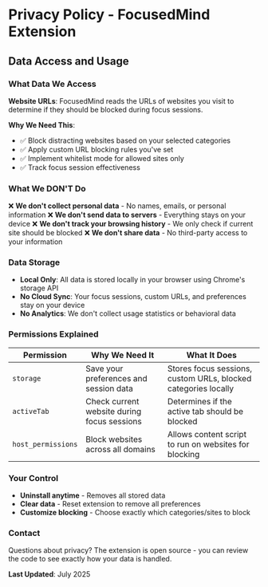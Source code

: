 # Privacy Policy - FocusedMind Extension

## Data Access and Usage

### What Data We Access

**Website URLs**: FocusedMind reads the URLs of websites you visit to determine if they should be blocked during focus sessions.

**Why We Need This**:

- ✅ Block distracting websites based on your selected categories
- ✅ Apply custom URL blocking rules you've set
- ✅ Implement whitelist mode for allowed sites only
- ✅ Track focus session effectiveness

### What We DON'T Do

❌ **We don't collect personal data** - No names, emails, or personal information
❌ **We don't send data to servers** - Everything stays on your device
❌ **We don't track your browsing history** - We only check if current site should be blocked
❌ **We don't share data** - No third-party access to your information

### Data Storage

- **Local Only**: All data is stored locally in your browser using Chrome's storage API
- **No Cloud Sync**: Your focus sessions, custom URLs, and preferences stay on your device
- **No Analytics**: We don't collect usage statistics or behavioral data

### Permissions Explained

| Permission         | Why We Need It                              | What It Does                                                   |
| ------------------ | ------------------------------------------- | -------------------------------------------------------------- |
| `storage`          | Save your preferences and session data      | Stores focus sessions, custom URLs, blocked categories locally |
| `activeTab`        | Check current website during focus sessions | Determines if the active tab should be blocked                 |
| `host_permissions` | Block websites across all domains           | Allows content script to run on websites for blocking          |

### Your Control

- **Uninstall anytime** - Removes all stored data
- **Clear data** - Reset extension to remove all preferences
- **Customize blocking** - Choose exactly which categories/sites to block

### Contact

Questions about privacy? The extension is open source - you can review the code to see exactly how your data is handled.

**Last Updated**: July 2025
